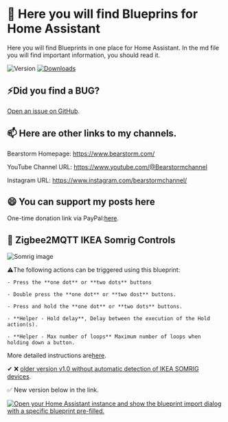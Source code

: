 # 👀 Here you will find Blueprins for Home Assistant

Here you will find Blueprints in one place for Home Assistant. In the md file you will find important information, you should read it.

![Version](https://img.shields.io/github/v/release/Bearstorm/HA_Blueprints)
[![Downloads](https://img.shields.io/github/downloads/Bearstorm/HA_Blueprints/total)](https://tooomm.github.io/github-release-stats/?username=Bearstorm&repository=HA_Blueprints)


## ⚡Did you find a BUG?

[Open an issue on GitHub](https://github.com/Bearstorm/HA_Blueprints/issues/new/choose).

## 📫 Here are other links to my channels.

Bearstorm Homepage: https://www.bearstorm.com/

YouTube Channel URL: https://www.youtube.com/@Bearstormchannel

Instagram URL: https://www.instagram.com/bearstormchannel/

## 😄 You can support my posts here
One-time donation link via PayPal:[here](https://www.paypal.com/donate/?hosted_button_id=PVATF8G5NZ392).

## 🔵 Zigbee2MQTT IKEA Somrig Controls 

![Somrig image](https://github.com/user-attachments/assets/8c8ddbe8-6779-4957-9920-7905edd19730)

   ⚠️The following actions can be triggered using this blueprint:

    - Press the **one dot** or **two dots** buttons

    - Double press the **one dot** or **two dost** buttons.

    - Press and hold the **one dot** or **two dots** buttons. 
   
    - **Helper - Hold delay**, Delay between the execution of the Hold action(s). 
  
    - **Helper - Max number of loops** Maximum number of loops when holding down a button. 

More detailed instructions are[here](https://github.com/Bearstorm/HA_Blueprints/blob/main/Automations/Zigbee2MQTT%20IKEA%20Somrig%20controller.md).

✔ ❌ [older version v1.0 without automatic detection of IKEA SOMRIG devices](https://gist.github.com/Bearstorm/eb7565573c76c082bdc4729e6cc3c0c8).

✅ New version below in the link.

[![Open your Home Assistant instance and show the blueprint import dialog with a specific blueprint pre-filled.](https://my.home-assistant.io/badges/blueprint_import.svg)](https://my.home-assistant.io/redirect/blueprint_import/?blueprint_url=https://gist.github.com/Bearstorm/72691b3dc94709780326e2275e03d169)
